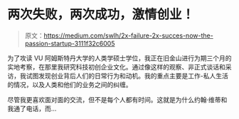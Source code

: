 # 两次失败，两次成功，激情创业！

> 原文：<https://medium.com/swlh/2x-failure-2x-succes-now-the-passion-startup-3111f32c6005>

为了攻读 VU 阿姆斯特丹大学的人类学硕士学位，我正在旧金山进行为期三个月的实地考察，在那里我研究科技初创企业文化。通过像这样的观察、非正式谈话和采访，我试图发现创业背后人们的日常行为和动机。我的重点主要是工作-私人生活的情况，以及人类和他们的业务之间的纠缠。

尽管我更喜欢面对面的交流，但不是每个人都有时间。这就是为什么约翰·维蒂和我通了电话，而…